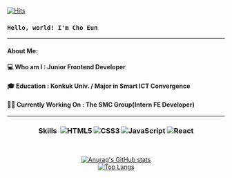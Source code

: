 [![Hits](https://hits.seeyoufarm.com/api/count/incr/badge.svg?url=https%3A%2F%2Fgithub.com%2Fjosuncom%2Fhit-counter&count_bg=%2379C83D&title_bg=%23555555&icon=&icon_color=%23E7E7E7&title=hits&edge_flat=false)](https://hits.seeyoufarm.com)

### `Hello, world! I'm Cho Eun`
---
#### About Me:
#### 💻 Who am I : Junior Frontend Developer
#### 🎓 Education : Konkuk Univ. / Major in Smart ICT Convergence
#### 👨‍💻 Currently Working On : The SMC Group(Intern FE Developer) 
----
<div align="center">


### Skills&nbsp; ![HTML5](https://img.shields.io/badge/html5-%23E34F26.svg?style=for-the-badge&logo=html5&logoColor=white)	![CSS3](https://img.shields.io/badge/css3-%231572B6.svg?style=for-the-badge&logo=css3&logoColor=white) ![JavaScript](https://img.shields.io/badge/javascript-%23323330.svg?style=for-the-badge&logo=javascript&logoColor=%23F7DF1E) ![React](https://img.shields.io/badge/react-%2320232a.svg?style=for-the-badge&logo=react&logoColor=%2361DAFB)

<br/>
<div height="100rem">

[![Anurag's GitHub stats](https://github-readme-stats.vercel.app/api?username=josuncom)](https://github.com/josuncom/github-readme-stats)<br/>
[![Top Langs](https://github-readme-stats.vercel.app/api/top-langs/?username=josuncom&layout=compact)](https://github.com/josuncom/github-readme-stats)
</div>

 </div>

 </div>
